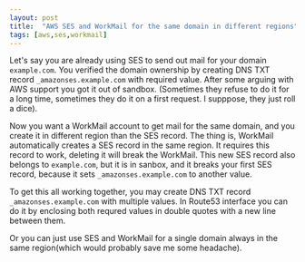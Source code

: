 ```yaml
---
layout: post
title:  "AWS SES and WorkMail for the same domain in different regions"
tags: [aws,ses,workmail]
---
```


Let's say you are already using SES to send out mail for your domain `example.com`. You verified the domain ownership by creating DNS TXT record `_amazonses.example.com` with required value. After some arguing with AWS support you got it out of sandbox. (Sometimes they refuse to do it for a long time, sometimes they do it on a first request. I supppose, they just roll a dice).

Now you want a WorkMail account to get mail for the same domain, and you create it in different region than the SES record. The thing is, WorkMail automatically creates a SES record in the same region. It requires this record to work, deleting it will break the WorkMail. This new SES record also belongs to `example.com`, but it is in sanbox, and it breaks your first SES record, because it sets `_amazonses.example.com` to another value.

To get this all working together, you may create DNS TXT record `_amazonses.example.com` with multiple values. In Route53  interface you can do it by enclosing both requred values in double quotes with a new line between them.

Or you can just use SES and WorkMail for a single domain always in the same region(which would probably save me some headache).
